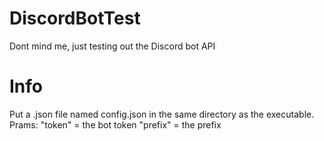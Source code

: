 # **DiscordBotTest**
Dont mind me, just testing out the Discord bot API
# Info
Put a .json file named config.json in the same directory as the executable. Prams:
"token" = the bot token
"prefix" = the prefix
